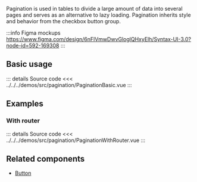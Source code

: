 Pagination is used in tables to divide a large amount of data into several pages
and serves as an alternative to lazy loading.
Pagination inherits style and behavior from the checkbox button group.

:::info Figma mockups
https://www.figma.com/design/6nFlVmwDwvGloglQHxyElh/Syntax-UI-3.0?node-id=592-169308
:::

## Basic usage

<PaginationBasic />

::: details Source code
<<< ../../../demos/src/pagination/PaginationBasic.vue
:::

## Examples

### With router

<PaginationWithRouter />
::: details Source code
<<< ../../../demos/src/pagination/PaginationWithRouter.vue
:::

## Related components

- [Button](/components/button/button.doc)
